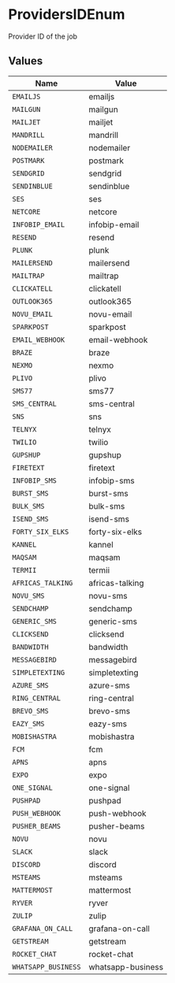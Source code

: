 # ProvidersIDEnum

Provider ID of the job


## Values

| Name                | Value               |
| ------------------- | ------------------- |
| `EMAILJS`           | emailjs             |
| `MAILGUN`           | mailgun             |
| `MAILJET`           | mailjet             |
| `MANDRILL`          | mandrill            |
| `NODEMAILER`        | nodemailer          |
| `POSTMARK`          | postmark            |
| `SENDGRID`          | sendgrid            |
| `SENDINBLUE`        | sendinblue          |
| `SES`               | ses                 |
| `NETCORE`           | netcore             |
| `INFOBIP_EMAIL`     | infobip-email       |
| `RESEND`            | resend              |
| `PLUNK`             | plunk               |
| `MAILERSEND`        | mailersend          |
| `MAILTRAP`          | mailtrap            |
| `CLICKATELL`        | clickatell          |
| `OUTLOOK365`        | outlook365          |
| `NOVU_EMAIL`        | novu-email          |
| `SPARKPOST`         | sparkpost           |
| `EMAIL_WEBHOOK`     | email-webhook       |
| `BRAZE`             | braze               |
| `NEXMO`             | nexmo               |
| `PLIVO`             | plivo               |
| `SMS77`             | sms77               |
| `SMS_CENTRAL`       | sms-central         |
| `SNS`               | sns                 |
| `TELNYX`            | telnyx              |
| `TWILIO`            | twilio              |
| `GUPSHUP`           | gupshup             |
| `FIRETEXT`          | firetext            |
| `INFOBIP_SMS`       | infobip-sms         |
| `BURST_SMS`         | burst-sms           |
| `BULK_SMS`          | bulk-sms            |
| `ISEND_SMS`         | isend-sms           |
| `FORTY_SIX_ELKS`    | forty-six-elks      |
| `KANNEL`            | kannel              |
| `MAQSAM`            | maqsam              |
| `TERMII`            | termii              |
| `AFRICAS_TALKING`   | africas-talking     |
| `NOVU_SMS`          | novu-sms            |
| `SENDCHAMP`         | sendchamp           |
| `GENERIC_SMS`       | generic-sms         |
| `CLICKSEND`         | clicksend           |
| `BANDWIDTH`         | bandwidth           |
| `MESSAGEBIRD`       | messagebird         |
| `SIMPLETEXTING`     | simpletexting       |
| `AZURE_SMS`         | azure-sms           |
| `RING_CENTRAL`      | ring-central        |
| `BREVO_SMS`         | brevo-sms           |
| `EAZY_SMS`          | eazy-sms            |
| `MOBISHASTRA`       | mobishastra         |
| `FCM`               | fcm                 |
| `APNS`              | apns                |
| `EXPO`              | expo                |
| `ONE_SIGNAL`        | one-signal          |
| `PUSHPAD`           | pushpad             |
| `PUSH_WEBHOOK`      | push-webhook        |
| `PUSHER_BEAMS`      | pusher-beams        |
| `NOVU`              | novu                |
| `SLACK`             | slack               |
| `DISCORD`           | discord             |
| `MSTEAMS`           | msteams             |
| `MATTERMOST`        | mattermost          |
| `RYVER`             | ryver               |
| `ZULIP`             | zulip               |
| `GRAFANA_ON_CALL`   | grafana-on-call     |
| `GETSTREAM`         | getstream           |
| `ROCKET_CHAT`       | rocket-chat         |
| `WHATSAPP_BUSINESS` | whatsapp-business   |